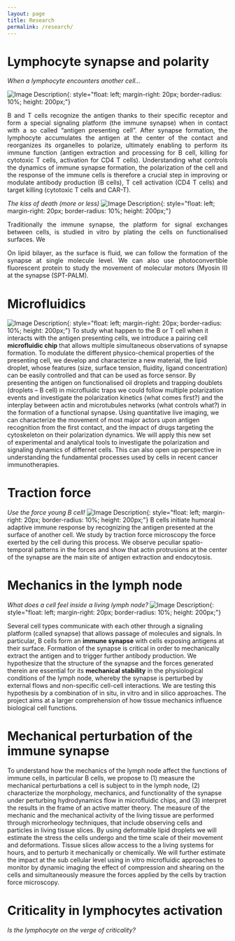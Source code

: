 ```yaml
---
layout: page
title: Research
permalink: /research/
---
```

# Lymphocyte synapse and polarity
*When a lymphocyte encounters another cell...*

![Image Description](/assets/images/polarS.jpg){: style="float: left; margin-right: 20px; border-radius: 10%; height: 200px;"}
<div style="text-align: justify"> 

B and T cells recognize the antigen thanks to their specific receptor and form a special signaling platform (the immune synapse) when in contact with a so called “antigen presenting cell”. After synapse formation, the lymphocyte accumulates the antigen at the center of the contact and reorganizes its organelles to polarize, ultimately enabling to perform its immune function (antigen extraction and processing for B cell, killing for cytotoxic T cells, activation for CD4 T cells). Understanding what controls the dynamics of immune synapse formation, the polarization of the cell and the response of the immune cells is therefore a crucial step in improving or modulate antibody production (B cells), T cell activation (CD4 T cells) and target killing (cytotoxic T cells and CAR-T).
</div>


*The kiss of death (more or less)*
![Image Description](/assets/images/synS.jpg){: style="float: left; margin-right: 20px; border-radius: 10%; height: 200px;"}

<div style="text-align: justify"> 
Traditionally the immune synapse, the platform for signal exchanges between cells, is studied in vitro by plating the cells on functionalised surfaces. 
We 

On lipid bilayer, as the surface is fluid, we can follow the formation of the synapse at single molecule level. We can also use photoconvertible fluorescent protein to study the movement of molecular motors (Myosin II) at the synapse (SPT-PALM).
</div>



# Microfluidics
![Image Description](/assets/images/traps2S.jpg){: style="float: left; margin-right: 20px; border-radius: 10%; height: 200px;"}
To study what happen to the B or T cell when it interacts with the antigen presenting cells, we introduce a pairing cell **microfluidic chip** that allows multiple simultaneous observations of synapse formation. To modulate the different physico-chemical properties of the presenting cell, we develop and characterize a new material, the lipid droplet, whose features (size, surface tension, fluidity, ligand concentration) can be easily controlled and that can be used as force sensor. By presenting the antigen on functionalised oil droplets and trapping doublets (droplets – B cell) in microfluidic traps we could follow multiple polarization events and investigate the polarization kinetics (what comes first?) and the interplay between actin and microtubules networks (what controls what?) in the formation of a functional synapse. Using quantitative live imaging, we can characterize the movement of most major actors upon antigen recognition from the first contact, and the impact of drugs targeting the cytoskeleton on their polarization dynamics. We will apply this new set of experimental and analytical tools to investigate the polarization and signaling dynamics of differnet cells. This can also open up perspective in understanding the fundamental processes used by cells in recent cancer immunotherapies. 

# Traction force
*Use the force young B cell!*
![Image Description](/assets/images/TFM1S.jpg){: style="float: left; margin-right: 20px; border-radius: 10%; height: 200px;"}
B cells initiate humoral adaptive immune response by recognizing the antigen presented at the surface of another cell. We study by traction force microscopy the force exerted by the cell during this process. We observe peculiar spatio-temporal patterns in the forces and show that actin protrusions at the center of the synapse are the main site of antigen extraction and endocytosis.


# Mechanics in the lymph node
*What does a cell feel inside a living lymph node?*
![Image Description](/assets/images/lnS.jpg){: style="float: left; margin-right: 20px; border-radius: 10%; height: 200px;"}

Several cell types communicate with each other through a signaling platform (called synapse) that allows passage of molecules and signals. In particular, B cells form an **immune synapse** with cells exposing antigens at their surface. Formation of the synapse is critical in order to mechanically extract the antigen and to trigger further antibody production. We hypothesize that the structure of the synapse and the forces generated therein are essential for its **mechanical stability** in the physiological conditions of the lymph node, whereby the synapse is perturbed by external flows and non-specific cell-cell interactions. We are testing this hypothesis by a combination of in situ, in vitro and in silico approaches. The project aims at a larger comprehension of how tissue mechanics influence biological cell functions.

# Mechanical perturbation of the immune synapse

To understand how the mechanics of the lymph node affect the functions of immune cells, in particular B cells, we propose to (1) measure the mechanical perturbations a cell is subject to in the lymph node, (2) characterize the morphology, mechanics, and functionality of the synapse under perturbing hydrodynamics flow in microfluidic chips, and (3) interpret the results in the frame of an active matter theory.
The measure of the mechanic and the mechanical activity of the living tissue are performed through microrheology techniques, that include observing cells and particles in living tissue slices. By using deformable lipid droplets we will estimate the stress the cells undergo and the time scale of their movement and deformations. Tissue slices allow access to the a living systems for hours, and to perturb it mechanically or chemically. We will further estimate the impact at the sub cellular level using in vitro microfluidic approaches to monitor by dynamic imaging the effect of compression and shearing on the cells and simultaneously measure the forces applied by the cells by traction force microscopy.


# Criticality in lymphocytes activation
*Is the lymphocyte on the verge of criticality?*


